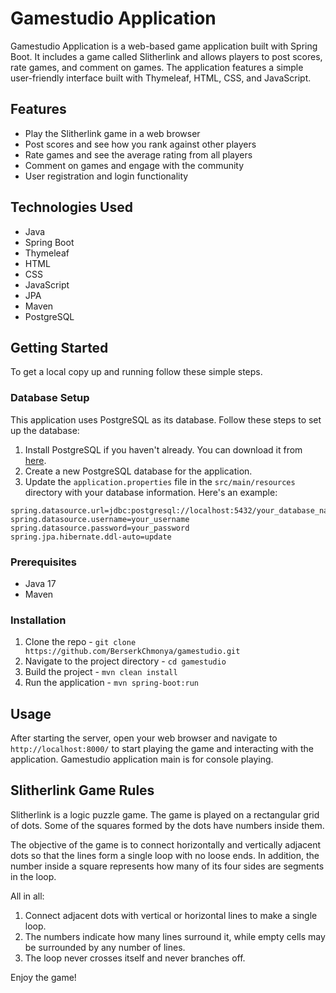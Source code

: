 # Gamestudio Application

Gamestudio Application is a web-based game application built with Spring Boot. It includes a game called Slitherlink and allows players to post scores, rate games, and comment on games. The application features a simple user-friendly interface built with Thymeleaf, HTML, CSS, and JavaScript.

## Features

- Play the Slitherlink game in a web browser
- Post scores and see how you rank against other players
- Rate games and see the average rating from all players
- Comment on games and engage with the community
- User registration and login functionality

## Technologies Used

- Java
- Spring Boot
- Thymeleaf
- HTML
- CSS
- JavaScript
- JPA
- Maven
- PostgreSQL

## Getting Started

To get a local copy up and running follow these simple steps.

### Database Setup

This application uses PostgreSQL as its database. Follow these steps to set up the database:

1. Install PostgreSQL if you haven't already. You can download it from [here](https://www.postgresql.org/download/).
2. Create a new PostgreSQL database for the application.
3. Update the `application.properties` file in the `src/main/resources` directory with your database information. Here's an example:

```properties
spring.datasource.url=jdbc:postgresql://localhost:5432/your_database_name
spring.datasource.username=your_username
spring.datasource.password=your_password
spring.jpa.hibernate.ddl-auto=update
```

### Prerequisites

- Java 17
- Maven

### Installation

1. Clone the repo - `git clone https://github.com/BerserkChmonya/gamestudio.git`
2. Navigate to the project directory - `cd gamestudio`
3. Build the project - `mvn clean install`
4. Run the application - `mvn spring-boot:run`

## Usage

After starting the server, open your web browser and navigate to `http://localhost:8000/` to start playing the game and interacting with the application. Gamestudio application main is for console playing.

## Slitherlink Game Rules

Slitherlink is a logic puzzle game. The game is played on a rectangular grid of dots. Some of the squares formed by the dots have numbers inside them.

The objective of the game is to connect horizontally and vertically adjacent dots so that the lines form a single loop with no loose ends. In addition, the number inside a square represents how many of its four sides are segments in the loop.

All in all:

1. Connect adjacent dots with vertical or horizontal lines to make a single loop.
2. The numbers indicate how many lines surround it, while empty cells may be surrounded by any number of lines.
3. The loop never crosses itself and never branches off.

Enjoy the game!
